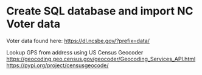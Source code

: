 # Create SQL database and import NC Voter data
Voter data found here: https://dl.ncsbe.gov/?prefix=data/

Lookup GPS from address using US Census Geocoder
https://geocoding.geo.census.gov/geocoder/Geocoding_Services_API.html
https://pypi.org/project/censusgeocode/
